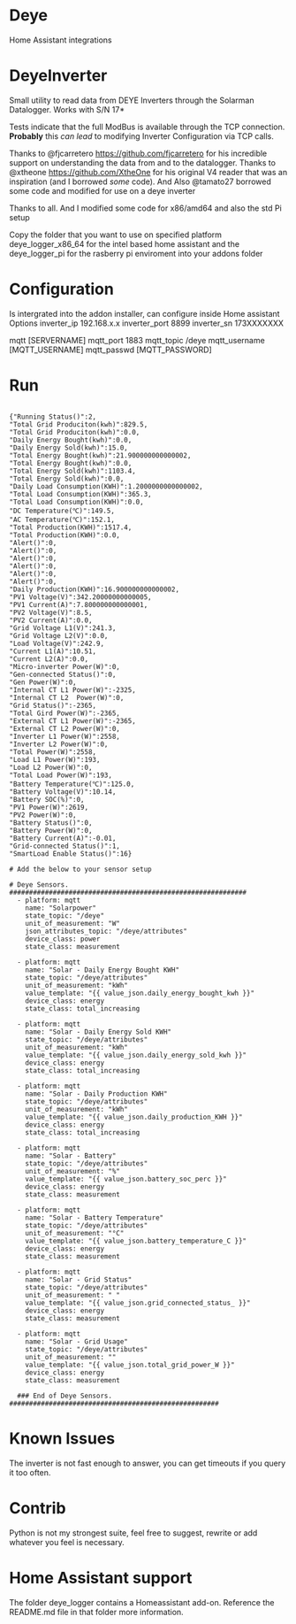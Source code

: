 # Deye
Home Assistant integrations

# DeyeInverter
Small utility to read data from DEYE Inverters through the Solarman Datalogger. Works with S/N 17*

Tests indicate that the full ModBus is available through the TCP connection. **Probably** this *can lead* to modifying Inverter Configuration via TCP calls.

Thanks to @fjcarretero https://github.com/fjcarretero for his incredible support on understanding the data from and to the datalogger.
Thanks to @xtheone https://github.com/XtheOne for his original V4 reader that was an inspiration (and I borrowed *some* code). And Also @tamato27 borrowed some code and modified for use on a deye inverter

Thanks to all. And I modified some code for x86/amd64 and also the std Pi setup

Copy the folder that you want to use on specified platform deye_logger_x86_64 for the intel based home assistant and the deye_logger_pi for the rasberry pi enviroment into your addons folder


# Configuration
Is intergrated into the addon installer, can configure inside Home assistant
Options
inverter_ip
192.168.x.x
inverter_port
8899
inverter_sn
173XXXXXXX

mqtt
[SERVERNAME]
mqtt_port
1883
mqtt_topic
/deye
mqtt_username
[MQTT_USERNAME]
mqtt_passwd
[MQTT_PASSWORD]


# Run

```python3 InverterData.py

{"Running Status()":2,
"Total Grid Produciton(kwh)":829.5,
"Total Grid Produciton(kwh)":0.0,
"Daily Energy Bought(kwh)":0.0,
"Daily Energy Sold(kwh)":15.0,
"Total Energy Bought(kwh)":21.900000000000002,
"Total Energy Bought(kwh)":0.0,
"Total Energy Sold(kwh)":1103.4,
"Total Energy Sold(kwh)":0.0,
"Daily Load Consumption(KWH)":1.2000000000000002,
"Total Load Consumption(KWH)":365.3,
"Total Load Consumption(KWH)":0.0,
"DC Temperature(℃)":149.5,
"AC Temperature(℃)":152.1,
"Total Production(KWH)":1517.4,
"Total Production(KWH)":0.0,
"Alert()":0,
"Alert()":0,
"Alert()":0,
"Alert()":0,
"Alert()":0,
"Alert()":0,
"Daily Production(KWH)":16.900000000000002,
"PV1 Voltage(V)":342.20000000000005,
"PV1 Current(A)":7.800000000000001,
"PV2 Voltage(V)":8.5,
"PV2 Current(A)":0.0,
"Grid Voltage L1(V)":241.3,
"Grid Voltage L2(V)":0.0,
"Load Voltage(V)":242.9,
"Current L1(A)":10.51,
"Current L2(A)":0.0,
"Micro-inverter Power(W)":0,
"Gen-connected Status()":0,
"Gen Power(W)":0,
"Internal CT L1 Power(W)":-2325,
"Internal CT L2  Power(W)":0,
"Grid Status()":-2365,
"Total Gird Power(W)":-2365,
"External CT L1 Power(W)":-2365,
"External CT L2 Power(W)":0,
"Inverter L1 Power(W)":2558,
"Inverter L2 Power(W)":0,
"Total Power(W)":2558,
"Load L1 Power(W)":193,
"Load L2 Power(W)":0,
"Total Load Power(W)":193,
"Battery Temperature(℃)":125.0,
"Battery Voltage(V)":10.14,
"Battery SOC(%)":0,
"PV1 Power(W)":2619,
"PV2 Power(W)":0,
"Battery Status()":0,
"Battery Power(W)":0,
"Battery Current(A)":-0.01,
"Grid-connected Status()":1,
"SmartLoad Enable Status()":16}
```

```
# Add the below to your sensor setup

# Deye Sensors. ############################################################
  - platform: mqtt
    name: "Solarpower"
    state_topic: "/deye"
    unit_of_measurement: "W"
    json_attributes_topic: "/deye/attributes"
    device_class: power
    state_class: measurement

  - platform: mqtt
    name: "Solar - Daily Energy Bought KWH"
    state_topic: "/deye/attributes"
    unit_of_measurement: "kWh"
    value_template: "{{ value_json.daily_energy_bought_kwh }}"
    device_class: energy
    state_class: total_increasing

  - platform: mqtt
    name: "Solar - Daily Energy Sold KWH"
    state_topic: "/deye/attributes"
    unit_of_measurement: "kWh"
    value_template: "{{ value_json.daily_energy_sold_kwh }}"
    device_class: energy
    state_class: total_increasing

  - platform: mqtt
    name: "Solar - Daily Production KWH"
    state_topic: "/deye/attributes"
    unit_of_measurement: "kWh"
    value_template: "{{ value_json.daily_production_KWH }}"
    device_class: energy
    state_class: total_increasing

  - platform: mqtt
    name: "Solar - Battery"
    state_topic: "/deye/attributes"
    unit_of_measurement: "%"
    value_template: "{{ value_json.battery_soc_perc }}"
    device_class: energy
    state_class: measurement

  - platform: mqtt
    name: "Solar - Battery Temperature"
    state_topic: "/deye/attributes"
    unit_of_measurement: "°C"
    value_template: "{{ value_json.battery_temperature_C }}"
    device_class: energy
    state_class: measurement

  - platform: mqtt
    name: "Solar - Grid Status"
    state_topic: "/deye/attributes"
    unit_of_measurement: " "
    value_template: "{{ value_json.grid_connected_status_ }}"
    device_class: energy
    state_class: measurement

  - platform: mqtt
    name: "Solar - Grid Usage"
    state_topic: "/deye/attributes"
    unit_of_measurement: ""
    value_template: "{{ value_json.total_grid_power_W }}"
    device_class: energy
    state_class: measurement

  ### End of Deye Sensors. #####################################################
```


# Known Issues

The inverter is not fast enough to answer, you can get timeouts if you query it too often.

# Contrib

Python is not my strongest suite, feel free to suggest, rewrite or add whatever you feel is necessary.

# Home Assistant support

The folder deye_logger contains a Homeassistant add-on. Reference the README.md file in that folder more information.
